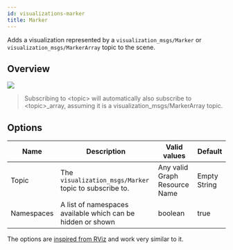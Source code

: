 ```yaml
---
id: visualizations-marker
title: Marker
---
```


Adds a visualization represented by a `visualization_msgs/Marker` or `visualization_msgs/MarkerArray` topic to the scene.

## Overview

![](/img/viz/viz-marker.png)
> Subscribing to \<topic> will automatically also subscribe to \<topic>_array, assuming it is a visualization_msgs/MarkerArray topic.

## Options

Name | Description | Valid values | Default  
--- | --- | --- | ---
Topic | The `visualization_msgs/Marker` topic to subscribe to. | Any valid Graph Resource Name | Empty String  
Namespaces | A list of namespaces available which can be hidden or shown | boolean | true

The options are [inspired from RViz](http://wiki.ros.org/rviz/DisplayTypes/Marker) and work very similar to it.
